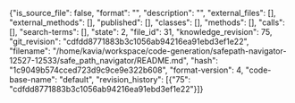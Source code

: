 {"is_source_file": false, "format": "", "description": "", "external_files": [], "external_methods": [], "published": [], "classes": [], "methods": [], "calls": [], "search-terms": [], "state": 2, "file_id": 31, "knowledge_revision": 75, "git_revision": "cdfdd8771883b3c1056ab94216ea91ebd3ef1e22", "filename": "/home/kavia/workspace/code-generation/safepath-navigator-12527-12533/safe_path_navigator/README.md", "hash": "1c9049b574cced723d9c9ce9e322b608", "format-version": 4, "code-base-name": "default", "revision_history": [{"75": "cdfdd8771883b3c1056ab94216ea91ebd3ef1e22"}]}